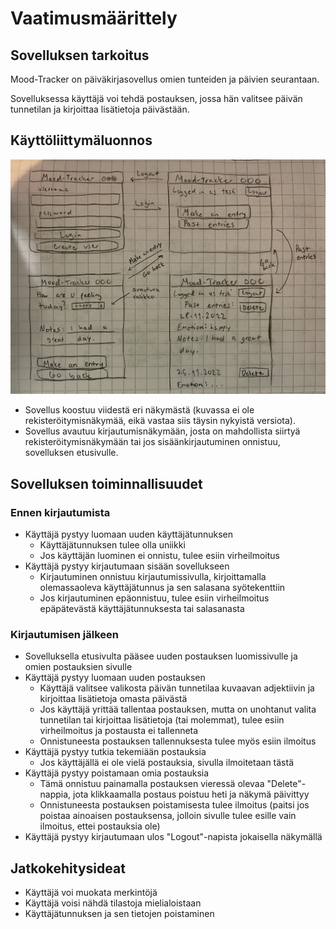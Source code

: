 # Vaatimusmäärittely

## Sovelluksen tarkoitus

Mood-Tracker on päiväkirjasovellus omien tunteiden ja päivien seurantaan.

Sovelluksessa käyttäjä voi tehdä postauksen, jossa hän valitsee päivän tunnetilan ja kirjoittaa lisätietoja päivästään.

## Käyttöliittymäluonnos

![luonnos](./kuvat/luonnostelu.jpg)

- Sovellus koostuu viidestä eri näkymästä (kuvassa ei ole rekisteröitymisnäkymää, eikä vastaa siis täysin nykyistä versiota).
- Sovellus avautuu kirjautumisnäkymään, josta on mahdollista siirtyä rekisteröitymisnäkymään tai jos sisäänkirjautuminen onnistuu, sovelluksen etusivulle.

## Sovelluksen toiminnallisuudet

### Ennen kirjautumista

- Käyttäjä pystyy luomaan uuden käyttäjätunnuksen
  - Käyttäjätunnuksen tulee olla uniikki
  - Jos käyttäjän luominen ei onnistu, tulee esiin virheilmoitus
- Käyttäjä pystyy kirjautumaan sisään sovellukseen
  - Kirjautuminen onnistuu kirjautumissivulla, kirjoittamalla olemassaoleva käyttäjätunnus ja sen salasana syötekenttiin
  - Jos kirjautuminen epäonnistuu, tulee esiin virheilmoitus epäpätevästä käyttäjätunnuksesta tai salasanasta

### Kirjautumisen jälkeen

- Sovelluksella etusivulta pääsee uuden postauksen luomissivulle ja omien postauksien sivulle
- Käyttäjä pystyy luomaan uuden postauksen
  - Käyttäjä valitsee valikosta päivän tunnetilaa kuvaavan adjektiivin ja kirjoittaa lisätietoja omasta päivästä
  - Jos käyttäjä yrittää tallentaa postauksen, mutta on unohtanut valita tunnetilan tai kirjoittaa lisätietoja (tai molemmat), tulee esiin virheilmoitus ja postausta ei tallenneta
  - Onnistuneesta postauksen tallennuksesta tulee myös esiin ilmoitus
- Käyttäjä pystyy tutkia tekemiään postauksia
  - Jos käyttäjällä ei ole vielä postauksia, sivulla ilmoitetaan tästä
- Käyttäjä pystyy poistamaan omia postauksia
  - Tämä onnistuu painamalla postauksen vieressä olevaa "Delete"-nappia, jota klikkaamalla postaus poistuu heti ja näkymä päivittyy
  - Onnistuneesta postauksen poistamisesta tulee ilmoitus (paitsi jos poistaa ainoaisen postauksensa, jolloin sivulle tulee esille vain ilmoitus, ettei postauksia ole)
- Käyttäjä pystyy kirjautumaan ulos "Logout"-napista jokaisella näkymällä

## Jatkokehitysideat

- Käyttäjä voi muokata merkintöjä
- Käyttäjä voisi nähdä tilastoja mielialoistaan
- Käyttäjätunnuksen ja sen tietojen poistaminen
